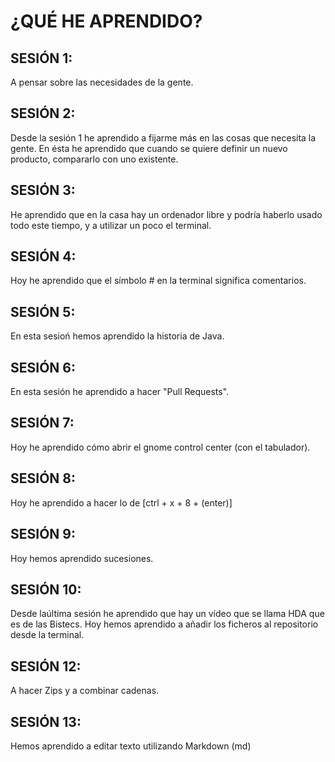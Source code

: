 # ¿QUÉ HE APRENDIDO?

## SESIÓN 1: 

A pensar sobre las necesidades de la gente.

## SESIÓN 2:

Desde la sesión 1 he aprendido a fijarme más en las cosas que necesita la gente. En ésta he aprendido que cuando se quiere definir un nuevo producto, compararlo con uno existente.

## SESIÓN 3: 

He aprendido que en la casa hay un ordenador libre y podría haberlo usado todo este tiempo, y a utilizar un poco el terminal.

## SESIÓN 4: 

Hoy he aprendido que el símbolo # en la terminal significa comentarios.

## SESIÓN 5: 

En esta sesioń hemos aprendido la historia de Java.

## SESIÓN 6: 

En esta sesión he aprendido a hacer "Pull Requests".

## SESIÓN 7: 

Hoy he aprendido cómo abrir el gnome control center (con el tabulador).

## SESIÓN 8:

Hoy he aprendido a hacer lo de [ctrl + x + 8 + (enter)]

## SESIÓN 9:

Hoy hemos aprendido sucesiones.

## SESIÓN 10: 

Desde laúltima sesión he aprendido que hay un vídeo que se llama HDA que es de las Bistecs. Hoy hemos aprendido a añadir los ficheros al repositorio desde la terminal.

## SESIÓN 12:

A hacer Zips y a combinar cadenas.

## SESIÓN 13: 

Hemos aprendido a editar texto utilizando Markdown (md)

